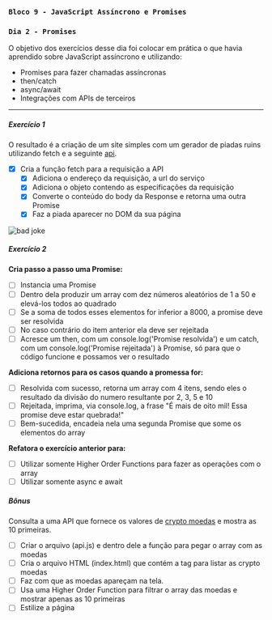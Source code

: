### `Bloco 9 - JavaScript Assíncrono e Promises`

### `Dia 2 - Promises`

O objetivo dos exercícios desse dia foi colocar em prática o que havia aprendido sobre JavaScript assíncrono e utilizando:

- Promises para fazer chamadas assíncronas
- then/catch
- async/await
- Integrações com APIs de terceiros

---

##### Exercício 1

O resultado é a criação de um site simples com um gerador de piadas ruins utilizando fetch e a seguinte [api](https://icanhazdadjoke.com/api).

- [x] Cria a função fetch para a requisição a API
  - [x] Adiciona o endereço da requisição, a url do serviço
  - [x] Adiciona o objeto contendo as especificações da requisição
  - [x] Converte o conteúdo do body da Response e retorna uma outra Promise
  - [x] Faz a piada aparecer no DOM da sua página

![bad joke](./img/bad_joke.png)

##### Exercício 2

**Cria passo a passo uma Promise:**

- [ ] Instancia uma Promise
- [ ] Dentro dela produzir um array com dez números aleatórios de 1 a 50 e elevá-los todos ao quadrado
- [ ] Se a soma de todos esses elementos for inferior a 8000, a promise deve ser resolvida
- [ ] No caso contrário do item anterior ela deve ser rejeitada
- [ ] Acresce um then, com um console.log('Promise resolvida') e um catch, com um console.log('Promise rejeitada') à Promise, só para que o código funcione e possamos ver o resultado

**Adiciona retornos para os casos quando a promessa for:**

- [ ] Resolvida com sucesso, retorna um array com 4 itens, sendo eles o resultado da divisão do numero resultante por 2, 3, 5 e 10
- [ ] Rejeitada, imprima, via console.log, a frase "É mais de oito mil! Essa promise deve estar quebrada!"
- [ ] Bem-sucedida, encadeia nela uma segunda Promise que some os elementos do array

**Refatora o exercício anterior para:**

- [ ] Utilizar somente Higher Order Functions para fazer as operações com o array
- [ ] Utilizar somente async e await

##### Bônus

Consulta a uma API que fornece os valores de [crypto moedas](https://docs.coincap.io/) e mostra as 10 primeiras.

- [ ] Criar o arquivo (api.js) e dentro dele a função para pegar o array com as moedas
- [ ] Cria o arquivo HTML (index.html) que contém a tag para listar as crypto moedas
- [ ] Faz com que as moedas apareçam na tela.
- [ ] Usa uma Higher Order Function para filtrar o array das moedas e mostrar apenas as 10 primeiras
- [ ] Estilize a página
